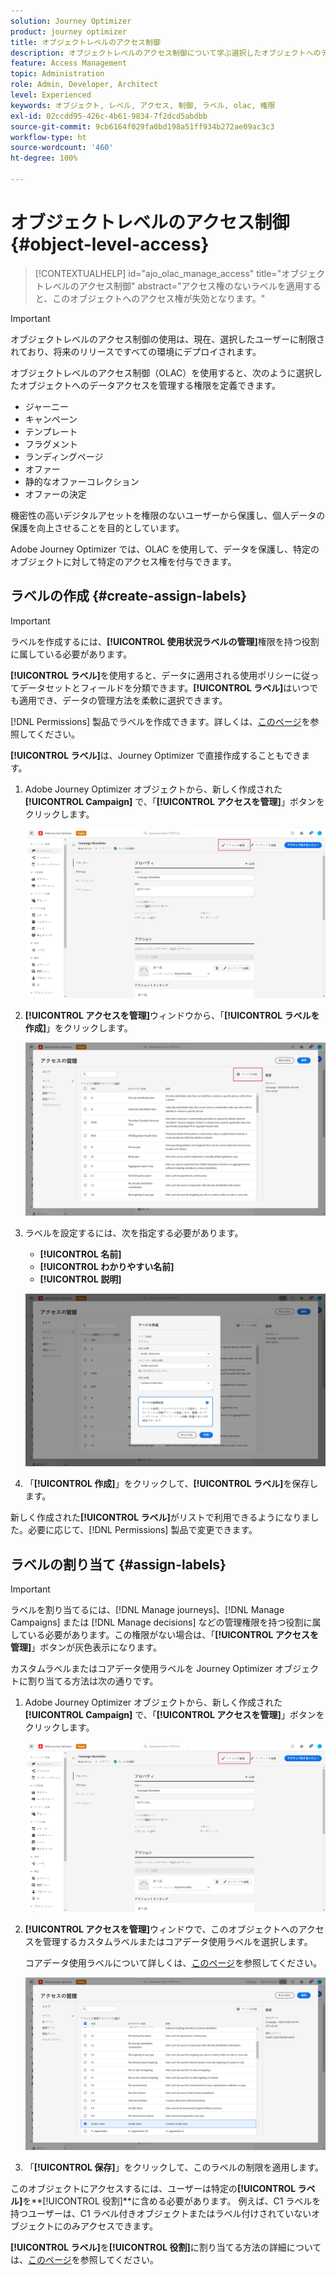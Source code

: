 ```yaml
---
solution: Journey Optimizer
product: journey optimizer
title: オブジェクトレベルのアクセス制御
description: オブジェクトレベルのアクセス制御について学ぶ選択したオブジェクトへのデータアクセスを管理する権限を定義できます
feature: Access Management
topic: Administration
role: Admin, Developer, Architect
level: Experienced
keywords: オブジェクト, レベル, アクセス, 制御, ラベル, olac, 権限
exl-id: 02ccdd95-426c-4b61-9834-7f2dcd5abdbb
source-git-commit: 9cb6164f029fa0bd198a51ff934b272ae09ac3c3
workflow-type: ht
source-wordcount: '460'
ht-degree: 100%

---
```


# オブジェクトレベルのアクセス制御 {#object-level-access}

>[!CONTEXTUALHELP]
>id="ajo_olac_manage_access"
>title="オブジェクトレベルのアクセス制御"
>abstract="アクセス権のないラベルを適用すると、このオブジェクトへのアクセス権が失効となります。"

>[!IMPORTANT]
>
>オブジェクトレベルのアクセス制御の使用は、現在、選択したユーザーに制限されており、将来のリリースですべての環境にデプロイされます。

オブジェクトレベルのアクセス制御（OLAC）を使用すると、次のように選択したオブジェクトへのデータアクセスを管理する権限を定義できます。

* ジャーニー
* キャンペーン
* テンプレート
* フラグメント
* ランディングページ
* オファー
* 静的なオファーコレクション
* オファーの決定

機密性の高いデジタルアセットを権限のないユーザーから保護し、個人データの保護を向上させることを目的としています。

Adobe Journey Optimizer では、OLAC を使用して、データを保護し、特定のオブジェクトに対して特定のアクセス権を付与できます。

## ラベルの作成 {#create-assign-labels}

>[!IMPORTANT]
>
>ラベルを作成するには、**[!UICONTROL 使用状況ラベルの管理]**&#x200B;権限を持つ役割に属している必要があります。

**[!UICONTROL ラベル]**&#x200B;を使用すると、データに適用される使用ポリシーに従ってデータセットとフィールドを分類できます。**[!UICONTROL ラベル]**&#x200B;はいつでも適用でき、データの管理方法を柔軟に選択できます。

[!DNL Permissions] 製品でラベルを作成できます。詳しくは、[このページ](https://experienceleague.adobe.com/docs/experience-platform/access-control/abac/permissions-ui/labels.html?lang=ja)を参照してください。

**[!UICONTROL ラベル]**&#x200B;は、Journey Optimizer で直接作成することもできます。

1. Adobe Journey Optimizer オブジェクトから、新しく作成された **[!UICONTROL Campaign]** で、「**[!UICONTROL アクセスを管理]**」ボタンをクリックします。

   ![](assets/olac_1.png)

1. **[!UICONTROL アクセスを管理]**&#x200B;ウィンドウから、「**[!UICONTROL ラベルを作成]**」をクリックします。

   ![](assets/olac_2.png)

1. ラベルを設定するには、次を指定する必要があります。
   * **[!UICONTROL 名前]**
   * **[!UICONTROL わかりやすい名前]**
   * **[!UICONTROL 説明]**

   ![](assets/olac_3.png)

1. 「**[!UICONTROL 作成]**」をクリックして、**[!UICONTROL ラベル]**&#x200B;を保存します。

新しく作成された&#x200B;**[!UICONTROL ラベル]**&#x200B;がリストで利用できるようになりました。必要に応じて、[!DNL Permissions] 製品で変更できます。

## ラベルの割り当て {#assign-labels}

>[!IMPORTANT]
>
>ラベルを割り当てるには、[!DNL Manage journeys]、[!DNL Manage Campaigns] または [!DNL Manage decisions] などの管理権限を持つ役割に属している必要があります。この権限がない場合は、「**[!UICONTROL アクセスを管理]**」ボタンが灰色表示になります。

カスタムラベルまたはコアデータ使用ラベルを Journey Optimizer オブジェクトに割り当てる方法は次の通りです。

1. Adobe Journey Optimizer オブジェクトから、新しく作成された **[!UICONTROL Campaign]** で、「**[!UICONTROL アクセスを管理]**」ボタンをクリックします。

   ![](assets/olac_1.png)

1. **[!UICONTROL アクセスを管理]**&#x200B;ウィンドウで、このオブジェクトへのアクセスを管理するカスタムラベルまたはコアデータ使用ラベルを選択します。

   コアデータ使用ラベルについて詳しくは、[このページ](https://experienceleague.adobe.com/docs/experience-platform/data-governance/labels/reference.html?lang=ja)を参照してください。

   ![](assets/olac_4.png)

1. 「**[!UICONTROL 保存]**」をクリックして、このラベルの制限を適用します。

このオブジェクトにアクセスするには、ユーザーは特定の&#x200B;**[!UICONTROL ラベル]**&#x200B;を&#x200B;**[!UICONTROL 役割]**に含める必要があります。
例えば、C1 ラベルを持つユーザーは、C1 ラベル付きオブジェクトまたはラベル付けされていないオブジェクトにのみアクセスできます。

**[!UICONTROL ラベル]**&#x200B;を&#x200B;**[!UICONTROL 役割]**&#x200B;に割り当てる方法の詳細については、[このページ](https://experienceleague.adobe.com/docs/experience-platform/access-control/abac/permissions-ui/permissions.html?lang=ja#manage-labels-for-a-role)を参照してください。
